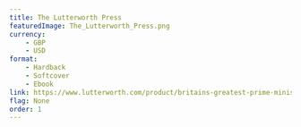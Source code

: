 ```yaml
---
title: The Lutterworth Press
featuredImage: The_Lutterworth_Press.png
currency:
    - GBP
    - USD
format:
    - Hardback
    - Softcover
    - Ebook
link: https://www.lutterworth.com/product/britains-greatest-prime-minister-lord-liverpool/
flag: None
order: 1
---
```

